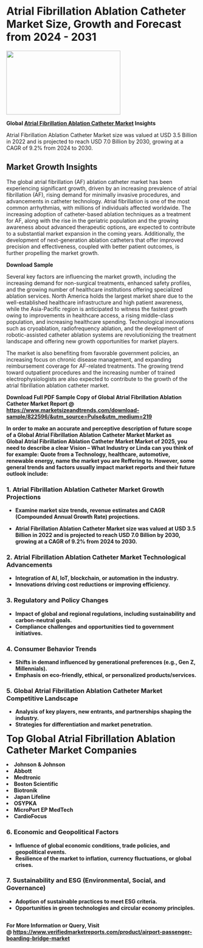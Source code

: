 <H1>Atrial Fibrillation Ablation Catheter Market Size, Growth and Forecast from 2024 - 2031</H1><img class="aligncenter size-medium wp-image-584254" src="https://thirdeyenews.in/wp-content/uploads/2024/09/Global-Market-Research-300x168.jpeg" alt="" width="300" height="168" /><p><strong>Global&nbsp;<a href="https://www.marketsizeandtrends.com/download-sample/822596/&amp;utm_source=Pulse&amp;utm_medium=219">Atrial Fibrillation Ablation Catheter Market</a> Insights</strong></p><p>Atrial Fibrillation Ablation Catheter Market size was valued at USD 3.5 Billion in 2022 and is projected to reach USD 7.0 Billion by 2030, growing at a CAGR of 9.2% from 2024 to 2030.</p><p><h2>Market Growth Insights</h2> <p>The global atrial fibrillation (AF) ablation catheter market has been experiencing significant growth, driven by an increasing prevalence of atrial fibrillation (AF), rising demand for minimally invasive procedures, and advancements in catheter technology. Atrial fibrillation is one of the most common arrhythmias, with millions of individuals affected worldwide. The increasing adoption of catheter-based ablation techniques as a treatment for AF, along with the rise in the geriatric population and the growing awareness about advanced therapeutic options, are expected to contribute to a substantial market expansion in the coming years. Additionally, the development of next-generation ablation catheters that offer improved precision and effectiveness, coupled with better patient outcomes, is further propelling the market growth.</p> <p><strong>Download Sample</strong></p> <p>Several key factors are influencing the market growth, including the increasing demand for non-surgical treatments, enhanced safety profiles, and the growing number of healthcare institutions offering specialized ablation services. North America holds the largest market share due to the well-established healthcare infrastructure and high patient awareness, while the Asia-Pacific region is anticipated to witness the fastest growth owing to improvements in healthcare access, a rising middle-class population, and increasing healthcare spending. Technological innovations such as cryoablation, radiofrequency ablation, and the development of robotic-assisted catheter ablation systems are revolutionizing the treatment landscape and offering new growth opportunities for market players.</p> <p>The market is also benefiting from favorable government policies, an increasing focus on chronic disease management, and expanding reimbursement coverage for AF-related treatments. The growing trend toward outpatient procedures and the increasing number of trained electrophysiologists are also expected to contribute to the growth of the atrial fibrillation ablation catheter market.</p> <p><strong></p><p><span class=""><strong>Download Full PDF Sample Copy of Global Atrial Fibrillation Ablation Catheter Market Report</strong> @ <a href="https://www.marketsizeandtrends.com/download-sample/822596/&amp;utm_source=Pulse&amp;utm_medium=219" target="_blank">https://www.marketsizeandtrends.com/download-sample/822596/&amp;utm_source=Pulse&amp;utm_medium=219</a></span></p><p>In order to make an accurate and perceptive description of future scope of a Global&nbsp;Atrial Fibrillation Ablation Catheter Market Market as Global&nbsp;Atrial Fibrillation Ablation Catheter Market Market of 2025, you need to describe a clear Vision &ndash; What Industry or Linda can you think of for example: Quote from a Technology, healthcare, automotive, renewable energy, name the market you are Reffering to. However, some general trends and factors usually impact market reports and their future outlook include:</p><h3>1.&nbsp;<strong>Atrial Fibrillation Ablation Catheter Market Growth Projections</strong></h3><ul><li>Examine market size trends, revenue estimates and CAGR (Compounded Annual Growth Rate) projections.</li><li><p>Atrial Fibrillation Ablation Catheter Market size was valued at USD 3.5 Billion in 2022 and is projected to reach USD 7.0 Billion by 2030, growing at a CAGR of 9.2% from 2024 to 2030.</p></li></ul><h3>2.&nbsp;<strong>Atrial Fibrillation Ablation Catheter Market Technological Advancements</strong></h3><ul><li>Integration of AI, IoT, blockchain, or automation in the industry.</li><li>Innovations driving cost reductions or improving efficiency.</li></ul><h3>3.&nbsp;<strong>Regulatory and Policy Changes</strong></h3><ul><li>Impact of global and regional regulations, including sustainability and carbon-neutral goals.</li><li>Compliance challenges and opportunities tied to government initiatives.</li></ul><h3>4.&nbsp;<strong>Consumer Behavior Trends</strong></h3><ul><li>Shifts in demand influenced by generational preferences (e.g., Gen Z, Millennials).</li><li>Emphasis on eco-friendly, ethical, or personalized products/services.</li></ul><h3>5.&nbsp;<strong>Global Atrial Fibrillation Ablation Catheter Market Competitive Landscape</strong></h3><ul><li>Analysis of key players, new entrants, and partnerships shaping the industry.</li><li>Strategies for differentiation and market penetration.</li></ul><p data-pm-slice="1 1 []"><span style="color: inherit; font-family: inherit; font-size: 25px;">Top Global Atrial Fibrillation Ablation Catheter Market Companies</span></p><div class="" data-test-id=""><p><li>Johnson & Johnson</li><li> Abbott</li><li> Medtronic</li><li> Boston Scientific</li><li> Biotronik</li><li> Japan Lifeline</li><li> OSYPKA</li><li> MicroPort EP MedTech</li><li> CardioFocus</li></p></div><h3>6.&nbsp;<strong>Economic and Geopolitical Factors</strong></h3><ul><li>Influence of global economic conditions, trade policies, and geopolitical events.</li><li>Resilience of the market to inflation, currency fluctuations, or global crises.</li></ul><h3>7.&nbsp;<strong>Sustainability and ESG (Environmental, Social, and Governance)</strong></h3><ul><li>Adoption of sustainable practices to meet ESG criteria.</li><li>Opportunities in green technologies and circular economy principles.</li></ul><h2><strong style="font-size: 14px;">For More Information or Query, Visit @&nbsp;</strong><a style="background-color: #ffffff; font-size: 14px;" href="https://www.marketsizeandtrends.com/report/atrial-fibrillation-ablation-catheter-market/" target="_blank">https://www.verifiedmarketreports.com/product/airport-passenger-boarding-bridge-market</a></h2>

